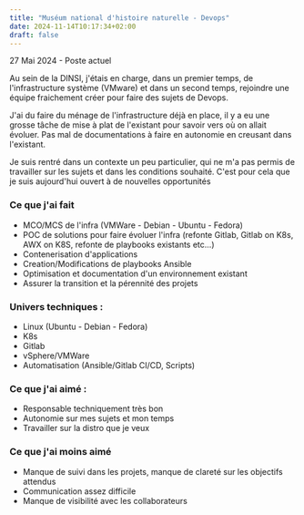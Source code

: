 ```yaml
---
title: "Muséum national d'histoire naturelle - Devops"
date: 2024-11-14T10:17:34+02:00
draft: false
---
```

27 Mai 2024 - Poste actuel

Au sein de la DINSI, j'étais en charge, dans un premier temps, de l'infrastructure système (VMware) et dans un second temps, rejoindre une équipe fraichement créer pour faire des sujets de Devops.

J'ai du faire du ménage de l'infrastructure déjà en place, il y a eu une grosse tâche de mise à plat de l'existant pour savoir vers où on allait évoluer. Pas mal de documentations à faire en autonomie en creusant dans l'existant.

Je suis rentré dans un contexte un peu particulier, qui ne m'a pas permis de travailler sur les sujets et dans les conditions souhaité. C'est pour cela que je suis aujourd'hui ouvert à de nouvelles opportunités

### Ce que j'ai fait
- MCO/MCS de l'infra (VMWare - Debian - Ubuntu - Fedora)
- POC de solutions pour faire évoluer l'infra (refonte Gitlab, Gitlab on K8s, AWX on K8S, refonte de playbooks existants etc...)
- Contenerisation d'applications
- Creation/Modifications de playbooks Ansible
- Optimisation et documentation d'un environnement existant
- Assurer la transition et la pérennité des projets


### Univers techniques :
- Linux (Ubuntu - Debian - Fedora)
- K8s
- Gitlab
- vSphere/VMWare
- Automatisation (Ansible/Gitlab CI/CD, Scripts)

### Ce que j'ai aimé :
- Responsable techniquement très bon
- Autonomie sur mes sujets et mon temps
- Travailler sur la distro que je veux

### Ce que j'ai moins aimé
- Manque de suivi dans les projets, manque de clareté sur les objectifs attendus 
- Communication assez difficile 
- Manque de visibilité avec les collaborateurs
